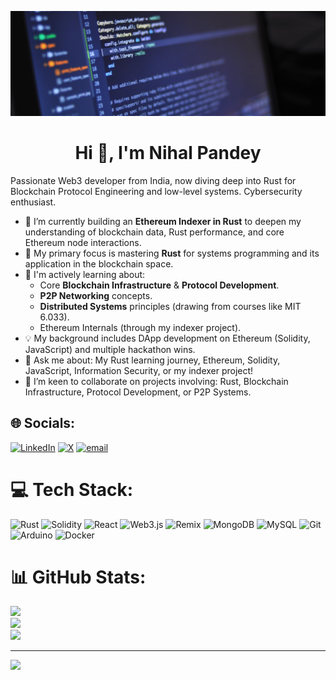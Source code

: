 <p align="center">
  <img src="https://github.com/Nihal-Pandey-2302/Nihal-Pandey-2302/blob/main/Untitled%20design.png" alt="My Awesome Banner" width="800"/> 
  </p>
<h1 align="center">Hi 👋, I'm Nihal Pandey</h1>
Passionate Web3 developer from India, now diving deep into Rust for Blockchain Protocol Engineering and low-level systems. Cybersecurity enthusiast.

* 🔭 I’m currently building an **Ethereum Indexer in Rust** to deepen my understanding of blockchain data, Rust performance, and core Ethereum node interactions.
* 🦀 My primary focus is mastering **Rust** for systems programming and its application in the blockchain space.
* 🌱 I'm actively learning about:
    * Core **Blockchain Infrastructure** & **Protocol Development**.
    * **P2P Networking** concepts.
    * **Distributed Systems** principles (drawing from courses like MIT 6.033).
    * Ethereum Internals (through my indexer project).
* 💡 My background includes DApp development on Ethereum (Solidity, JavaScript) and multiple hackathon wins.
* 💬 Ask me about: My Rust learning journey, Ethereum, Solidity, JavaScript, Information Security, or my indexer project!
* 👯 I’m keen to collaborate on projects involving: Rust, Blockchain Infrastructure, Protocol Development, or P2P Systems.

## 🌐 Socials:
[![LinkedIn](https://img.shields.io/badge/LinkedIn-%230077B5.svg?logo=linkedin&logoColor=white)](https://linkedin.com/in/https://www.linkedin.com/in/nihal-pandey-8529b6257/) [![X](https://img.shields.io/badge/X-black.svg?logo=X&logoColor=white)](https://x.com/PandeyNihal23) [![email](https://img.shields.io/badge/Email-D14836?logo=gmail&logoColor=white)](mailto:pandeynihal232@gmail.com) 

# 💻 Tech Stack:
![Rust](https://img.shields.io/badge/rust-%23000000.svg?style=for-the-badge&logo=rust&logoColor=white) ![Solidity](https://img.shields.io/badge/Solidity-%23363636.svg?style=for-the-badge&logo=solidity&logoColor=white) ![React](https://img.shields.io/badge/react-%2320232a.svg?style=for-the-badge&logo=react&logoColor=%2361DAFB) ![Web3.js](https://img.shields.io/badge/web3.js-F16822?style=for-the-badge&logo=web3.js&logoColor=white) ![Remix](https://img.shields.io/badge/remix-%23000.svg?style=for-the-badge&logo=remix&logoColor=white) ![MongoDB](https://img.shields.io/badge/MongoDB-%234ea94b.svg?style=for-the-badge&logo=mongodb&logoColor=white) ![MySQL](https://img.shields.io/badge/mysql-4479A1.svg?style=for-the-badge&logo=mysql&logoColor=white) ![Git](https://img.shields.io/badge/git-%23F05033.svg?style=for-the-badge&logo=git&logoColor=white) ![Arduino](https://img.shields.io/badge/-Arduino-00979D?style=for-the-badge&logo=Arduino&logoColor=white) ![Docker](https://img.shields.io/badge/docker-%230db7ed.svg?style=for-the-badge&logo=docker&logoColor=white)
# 📊 GitHub Stats:
![](https://github-readme-stats.vercel.app/api?username=Nihal-Pandey-2302&theme=dark&hide_border=false&include_all_commits=false&count_private=false)<br/>
![](https://nirzak-streak-stats.vercel.app/?user=Nihal-Pandey-2302&theme=dark&hide_border=false)<br/>
![](https://github-readme-stats.vercel.app/api/top-langs/?username=Nihal-Pandey-2302&theme=dark&hide_border=false&include_all_commits=false&count_private=false&layout=compact)

---
[![](https://visitcount.itsvg.in/api?id=Nihal-Pandey-2302&icon=0&color=0)](https://visitcount.itsvg.in)

<!-- Proudly created with GPRM ( https://gprm.itsvg.in ) -->
